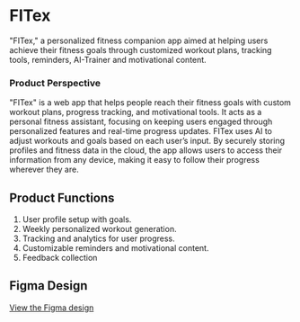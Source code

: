 # FITex #
"FITex," a personalized fitness companion app aimed at helping users achieve their fitness goals through customized workout plans, tracking tools, reminders, AI-Trainer and motivational content.


### Product Perspective
"FITex" is a web app that helps people reach their fitness goals with custom workout plans, progress tracking, and motivational tools. It acts as a personal fitness assistant, focusing on keeping users engaged through personalized features and real-time progress updates. FITex uses AI to adjust workouts and goals based on each user’s input. By securely storing profiles and fitness data in the cloud, the app allows users to access their information from any device, making it easy to follow their progress wherever they are.

## Product Functions 
1)  User profile setup with goals.
2)  Weekly personalized workout generation.
3)  Tracking and analytics for user progress.
4)  Customizable reminders and motivational content.
5)  Feedback collection

## Figma Design
<a href="https://www.figma.com/design/9tjmED4yipk5lQOHH58qhr/Fitex-webapp?node-id=1-2&t=76yUNiDckZfBZXD6-1k" target="_blank">View the Figma design</a>


